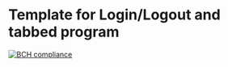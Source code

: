 # Template for Login/Logout and tabbed program

[![BCH compliance](https://bettercodehub.com/edge/badge/rk16449/CaloriesTracker?branch=master)](https://bettercodehub.com/)
